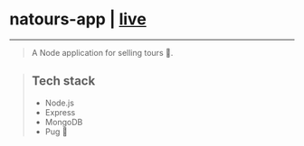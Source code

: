 # natours-app | [live](https://natours-app.netlify.app)

---

> A Node application for selling tours 🌇.

> ## Tech stack
>
> - Node.js
> - Express
> - MongoDB
> - Pug 🐶
